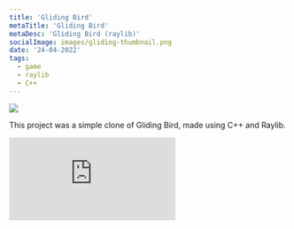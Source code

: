 ```yaml
---
title: 'Gliding Bird'
metaTitle: 'Gliding Bird'
metaDesc: 'Gliding Bird (raylib)'
socialImage: images/gliding-thumbnail.png
date: '24-04-2022'
tags:
  - game
  - raylib
  - C++
---
```


<img src="/images/gliding-thumbnail.png" class="w-5/6 mx-auto">

This project was a simple clone of Gliding Bird, made using C++ and Raylib.

<iframe frameborder="0" src="https://itch.io/embed/1499797" class="w-5/6 mx-auto"><a href="https://ermilburn02.itch.io/flappy-bird">Gliding Bird by ERmilburn02</a></iframe>
